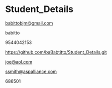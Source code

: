 # Student_Details

babittobjm@gmail.com


babitto

9544042153



https://github.com/baBabtitto/Student_Details.git


joe@aol.com


 ssmith@aspalliance.com
 
 686501

